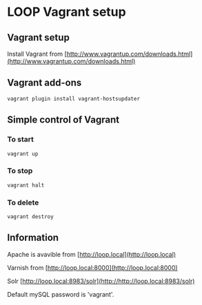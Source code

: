 # LOOP Vagrant setup

## Vagrant setup
Install Vagrant from [http://www.vagrantup.com/downloads.html](http://www.vagrantup.com/downloads.html)

## Vagrant add-ons
`vagrant plugin install vagrant-hostsupdater`

## Simple control of Vagrant
### To start
`vagrant up`

### To stop
`vagrant halt`

### To delete
`vagrant destroy`

## Information
Apache is avavible from [http://loop.local](http://loop.local)

Varnish from [http://loop.local:8000](http://loop.local:8000)

Solr [http://loop.local:8983/solr](http://http://loop.local:8983/solr)

Default mySQL password is 'vagrant'.
